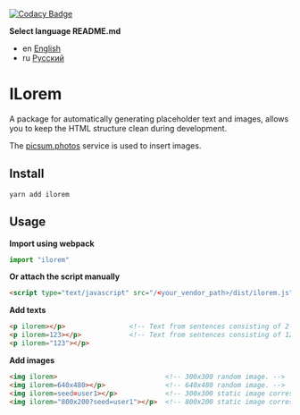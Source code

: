 [![Codacy Badge](https://app.codacy.com/project/badge/Grade/e97e6900c72c467fb3bf9aea7c96fc17)](https://www.codacy.com/manual/Zlatov/ilorem/dashboard?utm_source=github.com&amp;utm_medium=referral&amp;utm_content=Zlatov/ilorem&amp;utm_campaign=Badge_Grade)

__Select language README.md__

  - en [English](README.md)
  - ru [Русский](README-ru.md)

# ILorem

A package for automatically generating placeholder text and images, allows you
to keep the HTML structure clean during development.

The [picsum.photos](https://picsum.photos) service is used to insert images.

## Install

`yarn add ilorem`

## Usage

__Import using webpack__

```js
import "ilorem"
```

__Or attach the script manually__

```html
<script type="text/javascript" src="/<your_vendor_path>/dist/ilorem.js"></script>
```

__Add texts__

```html
<p ilorem></p>                <!-- Text from sentences consisting of 2-100 random words. -->
<p ilorem=123></p>            <!-- Text from sentences consisting of 123 random words. -->
<p ilorem="123"></p>
```

__Add images__

```html
<img ilorem>                           <!-- 300x300 random image. -->
<img ilorem=640x480></p>               <!-- 640x480 random image. -->
<img ilorem=seed=user1></p>            <!-- 300x300 static image corresponding to seed "user1". -->
<img ilorem="800x200?seed=user1"></p>  <!-- 800x200 static image corresponding to seed "user1". -->
```
